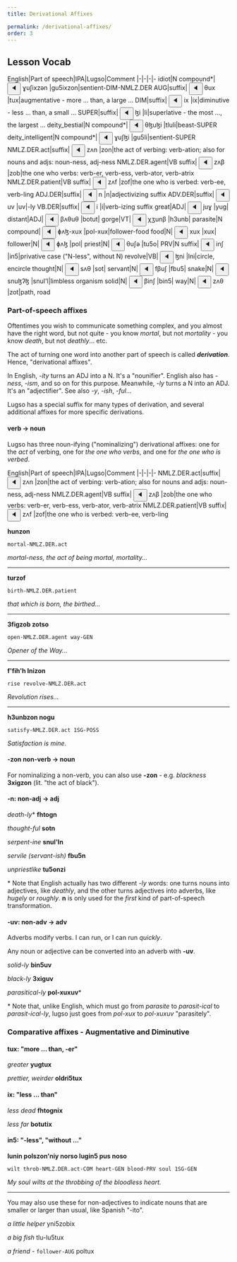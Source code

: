 ```yaml
---
title: Derivational Affixes

permalink: /derivational-affixes/
order: 3
---
```


## Lesson Vocab

English|Part of speech|IPA|Lugso|Comment
|-|-|-|-
idiot|N compound*|<span class='spoken'> <button class='speak' type='button' data-ipa='ɣuʃixzən'>🔈</button> <span class='ipa'>ɣuʃixzən</span> </span>|gu5ixzon|sentient-DIM-NMLZ.DER
AUG|suffix|<span class='spoken'> <button class='speak' type='button' data-ipa='θux'>🔈</button> <span class='ipa'>θux</span> </span>|tux|augmentative - more ... than, a large ...
DIM|suffix|<span class='spoken'> <button class='speak' type='button' data-ipa='ix'>🔈</button> <span class='ipa'>ix</span> </span>|ix|diminutive - less ... than, a small ...
SUPER|suffix|<span class='spoken'> <button class='speak' type='button' data-ipa='ɮi'>🔈</button> <span class='ipa'>ɮi</span> </span>|li|superlative - the most ..., the largest ...
deity_bestial|N compound*|<span class='spoken'> <button class='speak' type='button' data-ipa='θɮuɮi'>🔈</button> <span class='ipa'>θɮuɮi</span> </span>|tluli|beast-SUPER
deity_intelligent|N compound*|<span class='spoken'> <button class='speak' type='button' data-ipa='ɣuʃɮi'>🔈</button> <span class='ipa'>ɣuʃɮi</span> </span>|gu5li|sentient-SUPER
NMLZ.DER.act|suffix|<span class='spoken'> <button class='speak' type='button' data-ipa='zʌn'>🔈</button> <span class='ipa'>zʌn</span> </span>|zon|the act of verbing: verb-ation; also for nouns and adjs: noun-ness, adj-ness
NMLZ.DER.agent|VB suffix|<span class='spoken'> <button class='speak' type='button' data-ipa='zʌβ'>🔈</button> <span class='ipa'>zʌβ</span> </span>|zob|the one who verbs: verb-er, verb-ess, verb-ator, verb-atrix
NMLZ.DER.patient|VB suffix|<span class='spoken'> <button class='speak' type='button' data-ipa='zʌf'>🔈</button> <span class='ipa'>zʌf</span> </span>|zof|the one who is verbed: verb-ee, verb-ling
ADJ.DER|suffix|<span class='spoken'> <button class='speak' type='button' data-ipa='n'>🔈</button> <span class='ipa'>n</span> </span>|n|adjectivizing suffix
ADV.DER|suffix|<span class='spoken'> <button class='speak' type='button' data-ipa='uv'>🔈</button> <span class='ipa'>uv</span> </span>|uv|-ly
VB.DER|suffix|<span class='spoken'> <button class='speak' type='button' data-ipa='i'>🔈</button> <span class='ipa'>i</span> </span>|i|verb-izing suffix
great|ADJ|<span class='spoken'> <button class='speak' type='button' data-ipa='juɣ'>🔈</button> <span class='ipa'>juɣ</span> </span>|yug|
distant|ADJ|<span class='spoken'> <button class='speak' type='button' data-ipa='βʌθuθ'>🔈</button> <span class='ipa'>βʌθuθ</span> </span>|botut|
gorge|VT|<span class='spoken'> <button class='speak' type='button' data-ipa='χʒunβ'>🔈</button> <span class='ipa'>χʒunβ</span> </span>|h3unb|
parasite|N compound|<span class='spoken'> <button class='speak' type='button' data-ipa='ɸʌɮ-xux'>🔈</button> <span class='ipa'>ɸʌɮ-xux</span> </span>|pol-xux|follower-food
food|N|<span class='spoken'> <button class='speak' type='button' data-ipa='xux'>🔈</button> <span class='ipa'>xux</span> </span>|xux|
follower|N|<span class='spoken'> <button class='speak' type='button' data-ipa='ɸʌɮ'>🔈</button> <span class='ipa'>ɸʌɮ</span> </span>|pol|
priest|N|<span class='spoken'> <button class='speak' type='button' data-ipa='θuʃə'>🔈</button> <span class='ipa'>θuʃə</span> </span>|tu5o|
PRV|N suffix|<span class='spoken'> <button class='speak' type='button' data-ipa='inʃ'>🔈</button> <span class='ipa'>inʃ</span> </span>|in5|privative case ("N-less", without N)
revolve|VB|<span class='spoken'> <button class='speak' type='button' data-ipa='ɮni'>🔈</button> <span class='ipa'>ɮni</span> </span>|lni|circle, encircle
thought|N|<span class='spoken'> <button class='speak' type='button' data-ipa='sʌθ'>🔈</button> <span class='ipa'>sʌθ</span> </span>|sot|
servant|N|<span class='spoken'> <button class='speak' type='button' data-ipa='fβuʃ'>🔈</button> <span class='ipa'>fβuʃ</span> </span>|fbu5|
snake|N|<span class='spoken'> <button class='speak' type='button' data-ipa='snuɮʔɮ'>🔈</button> <span class='ipa'>snuɮʔɮ</span> </span>|snul'l|limbless organism
solid|N|<span class='spoken'> <button class='speak' type='button' data-ipa='βinʃ'>🔈</button> <span class='ipa'>βinʃ</span> </span>|bin5|
way|N|<span class='spoken'> <button class='speak' type='button' data-ipa='zʌθ'>🔈</button> <span class='ipa'>zʌθ</span> </span>|zot|path, road

### Part-of-speech affixes

Oftentimes you wish to communicate something complex, and you almost have the right word, but not quite - you know _mortal_, but not _mortality_ - you know _death_, but not _deathly_... etc.

The act of turning one word into another part of speech is called _**derivation**_. Hence, "derivational affixes".

In English, _-ity_ turns an ADJ into a N. It's a "nounifier". English also has _-ness_, _-ism_, and so on for this purpose. Meanwhile, _-ly_ turns a N into an ADJ. It's an "adjectifier". See also _-y_, _-ish_, _-ful_...

Lugso has a special suffix for many types of derivation, and several additional affixes for more specific derivations.

#### verb -> noun

Lugso has three noun-ifying ("nominalizing") derivational affixes: one for the _act_ of verbing, one for _the one who verbs_, and one for _the one who is verbed_.

English|Part of speech|IPA|Lugso|Comment
|-|-|-|-
NMLZ.DER.act|suffix|<span class='spoken'> <button class='speak' type='button' data-ipa='zʌn'>🔈</button> <span class='ipa'>zʌn</span> </span>|zon|the act of verbing: verb-ation; also for nouns and adjs: noun-ness, adj-ness
NMLZ.DER.agent|VB suffix|<span class='spoken'> <button class='speak' type='button' data-ipa='zʌβ'>🔈</button> <span class='ipa'>zʌβ</span> </span>|zob|the one who verbs: verb-er, verb-ess, verb-ator, verb-atrix
NMLZ.DER.patient|VB suffix|<span class='spoken'> <button class='speak' type='button' data-ipa='zʌf'>🔈</button> <span class='ipa'>zʌf</span> </span>|zof|the one who is verbed: verb-ee, verb-ling

**hunzon**

`mortal-NMLZ.DER.act`

_mortal-ness, the act of being mortal, mortality..._

---

**turzof**

`birth-NMLZ.DER.patient`

_that which is born, the birthed..._

---

**3figzob zotso**

`open-NMLZ.DER.agent way-GEN`

_Opener of the Way..._

---

**f'fih'h lnizon**

`rise revolve-NMLZ.DER.act`

_Revolution rises..._

---

**h3unbzon nogu**

`satisfy-NMLZ.DER.act 1SG-POSS`

_Satisfaction is mine._

#### -zon non-verb -> noun

For nominalizing a non-verb, you can also use **-zon** - e.g. _blackness_ **3xigzon** (lit. "the act of black").

#### -n: non-adj -> adj

_death-ly_* **fhtogn**

_thought-ful_ **sotn**

_serpent-ine_ **snul'ln**

_servile (servant-ish)_ **fbu5n**

_unpriestlike_ **tu5onzi**

\* Note that English actually has two different _-ly_ words: one turns nouns into adjectives, like _deathly_, and the other turns adjectives into adverbs, like _hugely_ or _roughly_. **n** is only used for the _first_ kind of part-of-speech transformation.

#### -uv: non-adv -> adv

Adverbs modify verbs. I can run, or I can run _quickly_. 

Any noun or adjective can be converted into an adverb with **-uv**. 

_solid-ly_  **bin5uv**

_black-ly_ **3xiguv**

_parasitical-ly_ **pol-xuxuv***

\* Note that, unlike English, which must go from *parasite* to *parasit-ical* to *parasit-ical-ly*, lugso just goes from *pol-xux* to *pol-xuxuv* "parasitely".

### Comparative affixes - Augmentative and Diminutive

#### tux: "more ... than, -er"

_greater_ **yugtux**

_prettier, weirder_ **oldri5tux**

#### ix: "less ... than"

_less dead_ **fhtognix**

_less far_ **botutix**

####  in5: "-less", "without ..."

**lunin polszon'niy norso lugin5 pus noso**

`wilt throb-NMLZ.DER.act-COM heart-GEN blood-PRV soul 1SG-GEN`

_My soul wilts at the throbbing of the bloodless heart._

---

You may also use these for non-adjectives to indicate nouns that are smaller or larger than usual, like Spanish "-ito".

_a little helper_ yni5zobix 

_a big fish_ tlu-lu5tux

_a friend_ - `follower-AUG` poltux